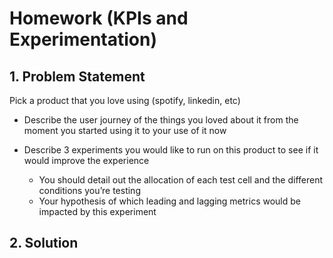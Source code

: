 # Homework  (KPIs and Experimentation)

## 1. Problem Statement
Pick a product that you love using (spotify, linkedin, etc)
    
- Describe the user journey of the things you loved about it from the moment you started using it to your use of it now
    
- Describe 3 experiments you would like to run on this product to see if it would improve the experience
    - You should detail out the allocation of each test cell and the different conditions you’re testing
    - Your hypothesis of which leading and lagging metrics would be impacted by this experiment

## 2. Solution
